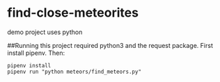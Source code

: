 # find-close-meteorites
demo project uses python

##Running
this project required python3 and the request package.
First install pipenv. Then:
```
pipenv install
pipenv run "python meteors/find_meteors.py"
```
